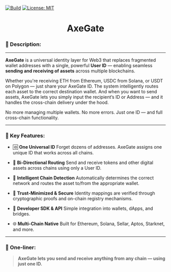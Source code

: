 [![Build](https://github.com/0xAXE/axe/actions/workflows/contract.yml/badge.svg)](https://github.com/0xAXE/axe/actions/workflows/contract.yml) [![License: MIT](https://img.shields.io/badge/License-MIT-yellow.svg)](https://opensource.org/licenses/MIT)

<h1 align="center"> AxeGate </h1>

### 🔹 Description:

---

**AxeGate** is a universal identity layer for Web3 that replaces fragmented wallet addresses with a single, powerful **User ID** — enabling seamless **sending and receiving of assets** across multiple blockchains.

Whether you're receiving ETH from Ethereum, USDC from Solana, or USDT on Polygon — just share your AxeGate ID. The system intelligently routes each asset to the correct destination wallet. And when you want to send assets, AxeGate lets you simply input the recipient’s ID or Address — and it handles the cross-chain delivery under the hood.

No more managing multiple wallets. No more errors. Just one ID — and full cross-chain functionality.

---

### 🔹 Key Features:

- 🆔 **One Universal ID**
  Forget dozens of addresses. AxeGate assigns one unique ID that works across all chains.

- 🔁 **Bi-Directional Routing**
  Send and receive tokens and other digital assets across chains using only a User ID.

- 🧠 **Intelligent Chain Detection**
  Automatically determines the correct network and routes the asset to/from the appropriate wallet.

- 🔐 **Trust-Minimized & Secure**
  Identity mappings are verified through cryptographic proofs and on-chain registry mechanisms.

- 🔧 **Developer SDK & API**
  Simple integration into wallets, dApps, and bridges.

- 🌐 **Multi-Chain Native**
  Built for Ethereum, Solana, Sellar, Aptos, Starknet, and more.

---

### 🔹 One-liner:

> **AxeGate lets you send and receive anything from any chain — using just one ID.**

